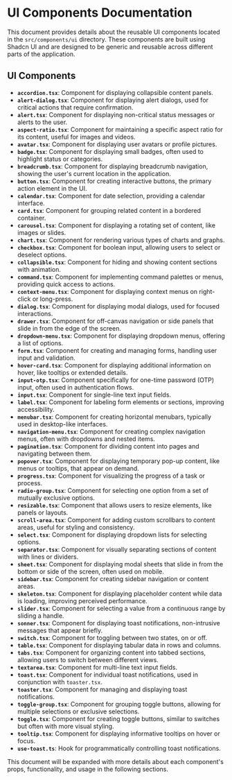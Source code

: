 # UI Components Documentation

This document provides details about the reusable UI components located in the `src/components/ui` directory. These components are built using Shadcn UI and are designed to be generic and reusable across different parts of the application.

## UI Components

- **`accordion.tsx`**: Component for displaying collapsible content panels.
- **`alert-dialog.tsx`**: Component for displaying alert dialogs, used for critical actions that require confirmation.
- **`alert.tsx`**: Component for displaying non-critical status messages or alerts to the user.
- **`aspect-ratio.tsx`**: Component for maintaining a specific aspect ratio for its content, useful for images and videos.
- **`avatar.tsx`**: Component for displaying user avatars or profile pictures.
- **`badge.tsx`**: Component for displaying small badges, often used to highlight status or categories.
- **`breadcrumb.tsx`**: Component for displaying breadcrumb navigation, showing the user's current location in the application.
- **`button.tsx`**: Component for creating interactive buttons, the primary action element in the UI.
- **`calendar.tsx`**: Component for date selection, providing a calendar interface.
- **`card.tsx`**: Component for grouping related content in a bordered container.
- **`carousel.tsx`**: Component for displaying a rotating set of content, like images or slides.
- **`chart.tsx`**: Component for rendering various types of charts and graphs.
- **`checkbox.tsx`**: Component for boolean input, allowing users to select or deselect options.
- **`collapsible.tsx`**: Component for hiding and showing content sections with animation.
- **`command.tsx`**: Component for implementing command palettes or menus, providing quick access to actions.
- **`context-menu.tsx`**: Component for displaying context menus on right-click or long-press.
- **`dialog.tsx`**: Component for displaying modal dialogs, used for focused interactions.
- **`drawer.tsx`**: Component for off-canvas navigation or side panels that slide in from the edge of the screen.
- **`dropdown-menu.tsx`**: Component for displaying dropdown menus, offering a list of options.
- **`form.tsx`**: Component for creating and managing forms, handling user input and validation.
- **`hover-card.tsx`**: Component for displaying additional information on hover, like tooltips or extended details.
- **`input-otp.tsx`**: Component specifically for one-time password (OTP) input, often used in authentication flows.
- **`input.tsx`**: Component for single-line text input fields.
- **`label.tsx`**: Component for labeling form elements or sections, improving accessibility.
- **`menubar.tsx`**: Component for creating horizontal menubars, typically used in desktop-like interfaces.
- **`navigation-menu.tsx`**: Component for creating complex navigation menus, often with dropdowns and nested items.
- **`pagination.tsx`**: Component for dividing content into pages and navigating between them.
- **`popover.tsx`**: Component for displaying temporary pop-up content, like menus or tooltips, that appear on demand.
- **`progress.tsx`**: Component for visualizing the progress of a task or process.
- **`radio-group.tsx`**: Component for selecting one option from a set of mutually exclusive options.
- **`resizable.tsx`**: Component that allows users to resize elements, like panels or layouts.
- **`scroll-area.tsx`**: Component for adding custom scrollbars to content areas, useful for styling and consistency.
- **`select.tsx`**: Component for displaying dropdown lists for selecting options.
- **`separator.tsx`**: Component for visually separating sections of content with lines or dividers.
- **`sheet.tsx`**: Component for displaying modal sheets that slide in from the bottom or side of the screen, often used on mobile.
- **`sidebar.tsx`**: Component for creating sidebar navigation or content areas.
- **`skeleton.tsx`**: Component for displaying placeholder content while data is loading, improving perceived performance.
- **`slider.tsx`**: Component for selecting a value from a continuous range by sliding a handle.
- **`sonner.tsx`**: Component for displaying toast notifications, non-intrusive messages that appear briefly.
- **`switch.tsx`**: Component for toggling between two states, on or off.
- **`table.tsx`**: Component for displaying tabular data in rows and columns.
- **`tabs.tsx`**: Component for organizing content into tabbed sections, allowing users to switch between different views.
- **`textarea.tsx`**: Component for multi-line text input fields.
- **`toast.tsx`**: Component for individual toast notifications, used in conjunction with `toaster.tsx`.
- **`toaster.tsx`**: Component for managing and displaying toast notifications.
- **`toggle-group.tsx`**: Component for grouping toggle buttons, allowing for multiple selections or exclusive selections.
- **`toggle.tsx`**: Component for creating toggle buttons, similar to switches but often with more visual styling.
- **`tooltip.tsx`**: Component for displaying informative tooltips on hover or focus.
- **`use-toast.ts`**: Hook for programmatically controlling toast notifications.

This document will be expanded with more details about each component's props, functionality, and usage in the following sections.
